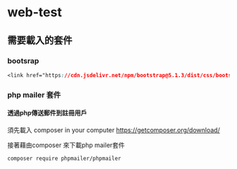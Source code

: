 # web-test

## 需要載入的套件

### bootsrap

``` css
<link href="https://cdn.jsdelivr.net/npm/bootstrap@5.1.3/dist/css/bootstrap.min.css" rel="stylesheet" integrity="sha384-1BmE4kWBq78iYhFldvKuhfTAU6auU8tT94WrHftjDbrCEXSU1oBoqyl2QvZ6jIW3" crossorigin="anonymous">
```
### php mailer 套件

#### 透過php傳送郵件到註冊用戶

須先載入 composer in your computer 
<https://getcomposer.org/download/>


接著藉由composer 來下載php mailer套件


```
composer require phpmailer/phpmailer
```
